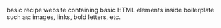 basic recipe website containing basic HTML elements inside boilerplate  such as: images, links, bold letters, etc.
